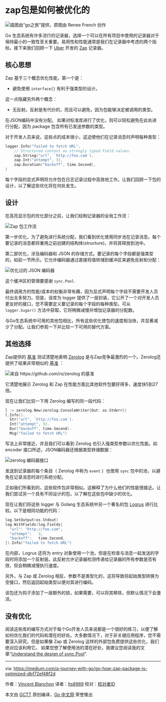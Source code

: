 # zap包是如何被优化的
![插图由“go之旅”提供，原图由 Renee French 创作](https://raw.githubusercontent.com/studygolang/gctt-images2/master/20190815-go-how-zap-package-is-optimized/1__mMI_UYf-DsS04MU5AnRQg.png)

Go 生态系统有许多流行的记录器，选择一个可以在所有项目中使用的记录器对于保持最小的一致性至关重要。易用性和性能通常是我们在记录器中考虑的两个指标。接下来我们回顾一下 [Uber](https://github.com/uber-go) 开发的 [Zap](https://github.com/uber-go/zap) 记录器。

## 核心思想

Zap 基于三个概念优化性能，第一个是：
- 避免使用 `interface{}` 有利于强类型的设计。

这一点隐藏另外两个概念：

- 无反射。反射是有代价的，而且可以避免，因为包能够决定被调用的类型。

在JSON编码中没有分配。 如果对标准库进行了优化，则可以轻松避免在此处进行分配，因为 package 包含所有已发送参数的类型。

对于开发人员来说，这些点的成本很小，这迫使他们在记录消息时声明每种类型：


```go
logger.Info("failed to fetch URL",
	// Structured context as strongly typed Field values.
	zap.String("url", `http://foo.com`),
	zap.Int("attempt", 3),
	zap.Duration("backoff", time.Second),
)
```

每个字段的显式声明将允许包在日志记录过程中高效地工作。让我们回顾一下包的设计，以了解这些优化将在何处发生。

## 设计
在高亮显示包的优化部分之前，让我们绘制记录器的全局工作流：

![Zap 包工作流](https://raw.githubusercontent.com/studygolang/gctt-images2/master/20190815-go-how-zap-package-is-optimized/1_4mn192sJdR0rU8RQ3aQo4w.png)

第一步优化，为了避免进行系统分配，我们看到优化使用同步池在记录消息。每个要记录的消息都将重用之前创建的结构体(structure)，并将其释放到池中。

第二部优化，涉及编码器和 JSON 的存储方式。要记录的每个字段都是强类型的，如前一节所示。它允许编码器通过直接将值转储到缓冲区来避免反射和分配：

![优化过的 JSON 编码器](https://raw.githubusercontent.com/studygolang/gctt-images2/master/20190815-go-how-zap-package-is-optimized/1_9aSmDmZ1ccHfcSSwxLGsUw.png)

这个缓冲区的管理要感谢 `sync.Pool`.

最终调用方的性能/成本的权衡非常有趣，因为显式声明每个字段不需要开发人员付出太多努力。但是，该库为 logger 提供了一层封装，它公开了一个对开发人员更友好的接口，您不需要定义要记录的每个字段的每种类型。可从 `logger.Sugar()` 方法中获取，它将稍微减慢并增加记录器的分配数。

与Go生态系统中可用的其他包相比，所有这些优化使包的速度相当快，并显著减少了分配。让我们参观一下并比较一下可用的替代方案。

## 其他选择

Zap提供的 [基准](https://github.com/uber-go/zap/tree/v1.10.0/benchmarks) 测试清楚地表明 [Zerolog](https://github.com/rs/zerolog) 是与Zap竞争最激烈的一个。Zerolog还提供了结果非常相似的 [基准](https://github.com/rs/logbench) ：

![来自 https://github.com/rs/zerolog 的基准](https://raw.githubusercontent.com/studygolang/gctt-images2/master/20190815-go-how-zap-package-is-optimized/1_M9cZcDqAkoq82Del0TndNQ.png)

它清楚地展示 Zerolog 和 Zap 在性能方面比其他软件包要好得多，速度快5到27倍。

现在让我们比较一下用 Zerolog 编写的同一段代码：


```go
l := zerolog.New(zerolog.ConsoleWriter{Out: os.Stderr})
l.Info().
  Str("url", `http://foo.com`).
  Int("attempt", 3).
  Dur("backoff", time.Second).
  Msg("failed to fetch URL")
```

写法上非常接近，并且我们可以看到 Zerolog 也引入强类型参数以优化性能。如 encoder 接口所述，JSON编码器还根据类型转储数据：

![zerolog 编码器接口](https://raw.githubusercontent.com/studygolang/gctt-images2/master/20190815-go-how-zap-package-is-optimized/1_aLID1ZKFpryk6IkxOyoWow.png)

发送到记录器的每个条目（ Zerolog 中称为 `event` ）也使用 `sync` 包中的池，以避免在记录消息时进行系统分配。

正如我们所看到的，这些软件包非常相似。这解释了为什么他们的性能很接近。让我们尝试另一个具有不同设计的包，以了解在这些包中缺少的优化。

现在让我们将这些 logger 与 Golang 生态系统中另一个著名的包 [Logrus](https://github.com/sirupsen/logrus) 进行比较。以下是相同功能的代码：


```go
log.SetOutput(os.Stdout)
log.WithFields(log.Fields{
  "url": "http://foo.com",
  "attempt":   3,
  "backoff":   time.Second,
}).Info("failed to fetch URL")
```

在内部，Logrus 还将为 entry 对象使用一个池，但是在检查与消息一起发送的字段时将添加一个反射层。此反射允许记录器检测传递给记录器的所有参数是否有效，但会稍微减慢执行速度。

另外，与 Zap 或 Zerolog 相反，参数不是类型化的，这将导致将起始类型转换为空接口，然后返回起始类型以便对其进行编码。

该包还为钩子添加了一层额外的锁，如果需要，可以将其移除，但默认情况下会激活。

## 没有优化

阅读这些库的编写方式对于每个Go开发人员来说都是一个很好的练习，以便了解如何优化我们的代码和潜在的好处。大多数情况下，对于非关键应用程序，您不需要深入研究，但是如果像 Zap 或 Zerolog 这样的外部包免费提供这些优化，我们绝对应该利用它。
如果您想了解使用池的潜在好处，我建议您阅读我的文章“[Understand the design of sync.Pool](https://medium.com/@blanchon.vincent/go-understand-the-design-of-sync-pool-2dde3024e277)”.

---

via: https://medium.com/a-journey-with-go/go-how-zap-package-is-optimized-dbf72ef48f2d

作者：[Vincent Blanchon](https://medium.com/@blanchon.vincent)
译者：[lts8989](https://github.com/lts8989)
校对：[校对者ID](https://github.com/校对者ID)

本文由 [GCTT](https://github.com/studygolang/GCTT) 原创编译，[Go 中文网](https://studygolang.com/) 荣誉推出